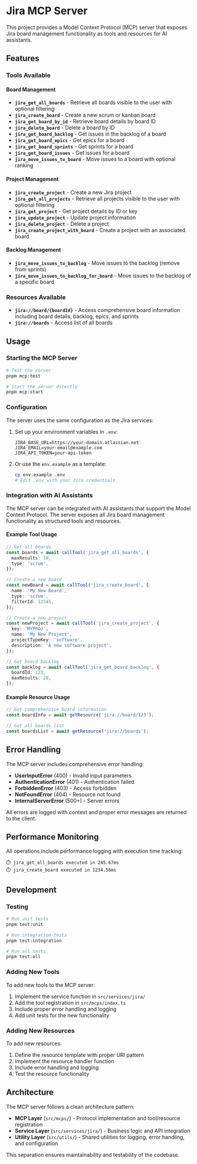 # Jira MCP Server

This project provides a Model Context Protocol (MCP) server that exposes Jira board management functionality as tools and resources for AI assistants.

## Features

### Tools Available

#### Board Management

- **`jira_get_all_boards`** - Retrieve all boards visible to the user with optional filtering
- **`jira_create_board`** - Create a new scrum or kanban board
- **`jira_get_board_by_id`** - Retrieve board details by board ID
- **`jira_delete_board`** - Delete a board by ID
- **`jira_get_board_backlog`** - Get issues in the backlog of a board
- **`jira_get_board_epics`** - Get epics for a board
- **`jira_get_board_sprints`** - Get sprints for a board
- **`jira_get_board_issues`** - Get issues for a board
- **`jira_move_issues_to_board`** - Move issues to a board with optional ranking

#### Project Management

- **`jira_create_project`** - Create a new Jira project
- **`jira_get_all_projects`** - Retrieve all projects visible to the user with optional filtering
- **`jira_get_project`** - Get project details by ID or key
- **`jira_update_project`** - Update project information
- **`jira_delete_project`** - Delete a project
- **`jira_create_project_with_board`** - Create a project with an associated board

#### Backlog Management

- **`jira_move_issues_to_backlog`** - Move issues to the backlog (remove from sprints)
- **`jira_move_issues_to_backlog_for_board`** - Move issues to the backlog of a specific board

### Resources Available

- **`jira://board/{boardId}`** - Access comprehensive board information including board details, backlog, epics, and sprints
- **`jira://boards`** - Access list of all boards

## Usage

### Starting the MCP Server

```bash
# Test the server
pnpm mcp:test

# Start the server directly
pnpm mcp:start
```

### Configuration

The server uses the same configuration as the Jira services:

1. Set up your environment variables in `.env`:

   ```
   JIRA_BASE_URL=https://your-domain.atlassian.net
   JIRA_EMAIL=your-email@example.com
   JIRA_API_TOKEN=your-api-token
   ```

2. Or use the `env.example` as a template:
   ```bash
   cp env.example .env
   # Edit .env with your Jira credentials
   ```

### Integration with AI Assistants

The MCP server can be integrated with AI assistants that support the Model Context Protocol. The server exposes all Jira board management functionality as structured tools and resources.

#### Example Tool Usage

```typescript
// Get all boards
const boards = await callTool('jira_get_all_boards', {
  maxResults: 10,
  type: 'scrum',
});

// Create a new board
const newBoard = await callTool('jira_create_board', {
  name: 'My New Board',
  type: 'scrum',
  filterId: 12345,
});

// Create a new project
const newProject = await callTool('jira_create_project', {
  key: 'MYPROJ',
  name: 'My New Project',
  projectTypeKey: 'software',
  description: 'A new software project',
});

// Get board backlog
const backlog = await callTool('jira_get_board_backlog', {
  boardId: 123,
  maxResults: 20,
});
```

#### Example Resource Usage

```typescript
// Get comprehensive board information
const boardInfo = await getResource('jira://board/123');

// Get all boards list
const boardsList = await getResource('jira://boards');
```

## Error Handling

The MCP server includes comprehensive error handling:

- **UserInputError** (400) - Invalid input parameters
- **AuthenticationError** (401) - Authentication failed
- **ForbiddenError** (403) - Access forbidden
- **NotFoundError** (404) - Resource not found
- **InternalServerError** (500+) - Server errors

All errors are logged with context and proper error messages are returned to the client.

## Performance Monitoring

All operations include performance logging with execution time tracking:

```
⏱️ jira_get_all_boards executed in 245.67ms
⏱️ jira_create_board executed in 1234.56ms
```

## Development

### Testing

```bash
# Run unit tests
pnpm test:unit

# Run integration tests
pnpm test:integration

# Run all tests
pnpm test:all
```

### Adding New Tools

To add new tools to the MCP server:

1. Implement the service function in `src/services/jira/`
2. Add the tool registration in `src/mcps/index.ts`
3. Include proper error handling and logging
4. Add unit tests for the new functionality

### Adding New Resources

To add new resources:

1. Define the resource template with proper URI pattern
2. Implement the resource handler function
3. Include error handling and logging
4. Test the resource functionality

## Architecture

The MCP server follows a clean architecture pattern:

- **MCP Layer** (`src/mcps/`) - Protocol implementation and tool/resource registration
- **Service Layer** (`src/services/jira/`) - Business logic and API integration
- **Utility Layer** (`src/utils/`) - Shared utilities for logging, error handling, and configuration

This separation ensures maintainability and testability of the codebase.
